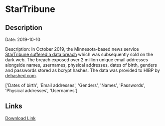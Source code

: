 # StarTribune

## Description

Date: 2019-10-10

Description:
In October 2019, the Minnesota-based news service <a href="https://www.startribune.com/hacker-group-claims-to-have-stolen-star-tribune-user-information/570384542/" target="_blank" rel="noopener">StarTribune suffered a data breach</a> which was subsequently sold on the dark web. The breach exposed over 2 million unique email addresses alongside names, usernames, physical addresses, dates of birth, genders and passwords stored as bcrypt hashes. The data was provided to HIBP by <a href="https://dehashed.com/" target="_blank" rel="noopener">dehashed.com</a>.


['Dates of birth', 'Email addresses', 'Genders', 'Names', 'Passwords', 'Physical addresses', 'Usernames']

## Links

[Download Link](https://link-to.net/1229997/388.87302569953044/dynamic/?r=c3RhcnRyaWJ1bmUuY29t)